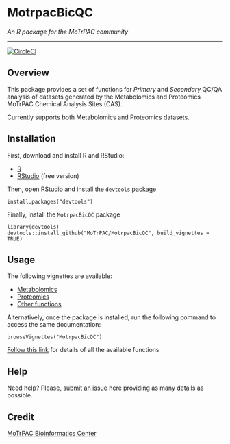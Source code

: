 # MotrpacBicQC

*An R package for the MoTrPAC community*

---

[![CircleCI](https://circleci.com/gh/MoTrPAC/MotrpacBicQC.svg?style=svg)](https://circleci.com/gh/MoTrPAC/MotrpacBicQC)

  
## Overview

This package provides a set of functions for *Primary* and *Secondary* 
QC/QA analysis of datasets generated by the Metabolomics and Proteomics MoTrPAC
Chemical Analysis Sites (CAS).

Currently supports both Metabolomics and Proteomics datasets.

## Installation

First, download and install R and RStudio:

- [R](https://mirror.las.iastate.edu/CRAN/) 
- [RStudio](https://rstudio.com/products/rstudio/download/) (free version)

Then, open RStudio and install the `devtools` package

```
install.packages("devtools")
```

Finally, install the `MotrpacBicQC` package

```
library(devtools)
devtools::install_github("MoTrPAC/MotrpacBicQC", build_vignettes = TRUE)
```

## Usage

The following vignettes are available:

- [Metabolomics](https://motrpac.github.io/MotrpacBicQC/articles/qc_metabolomics.html)
- [Proteomics](https://motrpac.github.io/MotrpacBicQC/articles/qc_proteomics.html)
- [Other functions](https://motrpac.github.io/MotrpacBicQC/articles/other_functions.html)

Alternatively, once the package is installed, run the following command to 
access the same documentation:

```
browseVignettes("MotrpacBicQC")
```

[Follow this link](https://motrpac.github.io/MotrpacBicQC/reference/index.html) 
for details of all the available functions


## Help

Need help? Please, [submit an issue here](https://github.com/MoTrPAC/MotrpacBicQC/issues) 
providing as many details as possible.


## Credit

[MoTrPAC Bioinformatics Center](https://motrpac-data.org/)



